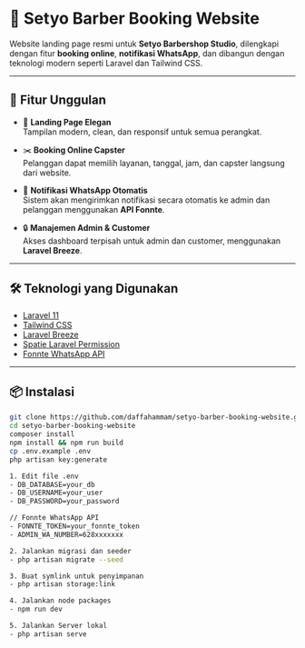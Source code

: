# 💈 Setyo Barber Booking Website

Website landing page resmi untuk **Setyo Barbershop Studio**, dilengkapi dengan fitur **booking online**, **notifikasi WhatsApp**, dan dibangun dengan teknologi modern seperti Laravel dan Tailwind CSS.

---

## 🚀 Fitur Unggulan

-   🎨 **Landing Page Elegan**  
    Tampilan modern, clean, dan responsif untuk semua perangkat.

-   ✂️ **Booking Online Capster**  
    Pelanggan dapat memilih layanan, tanggal, jam, dan capster langsung dari website.

-   📲 **Notifikasi WhatsApp Otomatis**  
    Sistem akan mengirimkan notifikasi secara otomatis ke admin dan pelanggan menggunakan **API Fonnte**.

-   🔒 **Manajemen Admin & Customer**  
    Akses dashboard terpisah untuk admin dan customer, menggunakan **Laravel Breeze**.

---

## 🛠️ Teknologi yang Digunakan

-   [Laravel 11](https://laravel.com/)
-   [Tailwind CSS](https://tailwindcss.com/)
-   [Laravel Breeze](https://laravel.com/docs/starter-kits#breeze)
-   [Spatie Laravel Permission](https://spatie.be/docs/laravel-permission)
-   [Fonnte WhatsApp API](https://fonnte.com/)

---

## 📦 Instalasi

```bash
git clone https://github.com/daffahammam/setyo-barber-booking-website.git
cd setyo-barber-booking-website
composer install
npm install && npm run build
cp .env.example .env
php artisan key:generate

1. Edit file .env
- DB_DATABASE=your_db
- DB_USERNAME=your_user
- DB_PASSWORD=your_password

// Fonnte WhatsApp API
- FONNTE_TOKEN=your_fonnte_token
- ADMIN_WA_NUMBER=628xxxxxxx

2. Jalankan migrasi dan seeder
- php artisan migrate --seed

3. Buat symlink untuk penyimpanan
- php artisan storage:link

4. Jalankan node packages
- npm run dev

5. Jalankan Server lokal
- php artisan serve
```
